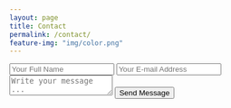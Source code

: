 ```yaml
---
layout: page
title: Contact
permalink: /contact/
feature-img: "img/color.png"
---
```




<form action="https://getsimpleform.com/messages?form_api_token=68677b346e6b3bd2164b310ecc2f1604" method="post">
  <!-- the redirect_to is optional, the form will redirect to the referrer on submission -->
  <input type='hidden' name='redirect_to' value='http://dustinsportfolio.com/thank-you/' />
  <input type='text' name='name' placeholder='Your Full Name' />
  <input type='email' name='email' placeholder='Your E-mail Address' />
  <textarea name='message' placeholder='Write your message ...'></textarea>
  <input type='submit' value='Send Message' />
</form>
